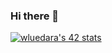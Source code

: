 ### Hi there 👋

<!--
**Luna-wl/Luna-wl** is a ✨ _special_ ✨ repository because its `README.md` (this file) appears on your GitHub profile.

Here are some ideas to get you started:

- 🔭 I’m currently working on ...
- 🌱 I’m currently learning ...
- 👯 I’m looking to collaborate on ...
- 🤔 I’m looking for help with ...
- 💬 Ask me about ...
- 📫 How to reach me: ...
- 😄 Pronouns: ...
- ⚡ Fun fact: ...
-->
[![wluedara's 42 stats](https://badge.mediaplus.ma/greenbinary/wluedara?1337Badge=off&UM6P=off)](https://github.com/oakoudad/badge42)

